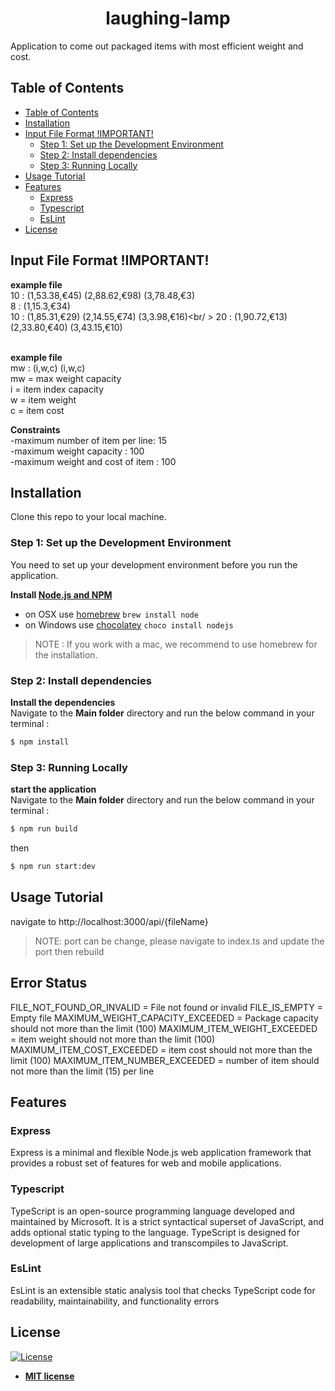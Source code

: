 <h1 align="center">laughing-lamp</h1>
Application to come out packaged items with most efficient weight and cost.

## Table of Contents

- [Table of Contents](#table-of-contents)
- [Installation](#installation)
- [Input File Format !IMPORTANT!](#input-file-format)
  - [Step 1: Set up the Development Environment](#step-1-set-up-the-development-environment)
  - [Step 2: Install dependencies](#step-2-install-dependencies)
  - [Step 3: Running Locally](#step-3-running-locally)
- [Usage Tutorial](#usage-tutorial)
- [Features](#features)
  - [Express](#express)
  - [Typescript](#typescript)
  - [EsLint](#EsLint)
- [License](#license)
## Input File Format !IMPORTANT!
**example file**<br/>
10 : (1,53.38,€45) (2,88.62,€98) (3,78.48,€3)<br/>
8 : (1,15.3,€34)<br/>
10 : (1,85.31,€29) (2,14.55,€74) (3,3.98,€16)<br/ >
20 : (1,90.72,€13) (2,33.80,€40) (3,43.15,€10)<br/>
<br/>

**example file**<br/>
mw : (i,w,c) (i,w,c)<br/>
mw = max weight capacity<br/>
i = item index capacity<br/>
w = item weight<br/>
c = item cost<br/>

**Constraints**<br/>
-maximum number of item per line: 15<br/>
-maximum weight capacity : 100<br/>
-maximum weight and cost of item : 100<br/>

## Installation

Clone this repo to your local machine.

### Step 1: Set up the Development Environment

You need to set up your development environment before you run the application.

**Install [Node.js and NPM](https://nodejs.org/en/download/)**
- on OSX use [homebrew](http://brew.sh) `brew install node`
- on Windows use [chocolatey](https://chocolatey.org/) `choco install nodejs`

> NOTE : If you work with a mac, we recommend to use homebrew for the installation.

### Step 2: Install dependencies
**Install the dependencies**<br/>
Navigate to the **Main folder** directory and run the below command in your terminal :
```bash
$ npm install
```

### Step 3: Running Locally
**start the application**<br/>
Navigate to the **Main folder** directory and run the below command in your terminal :
```bash
$ npm run build
```
then
```bash
$ npm run start:dev
```

## Usage Tutorial
navigate to http://localhost:3000/api/{fileName}
> NOTE: port can be change, please navigate to index.ts and update the port then rebuild
## Error Status
FILE_NOT_FOUND_OR_INVALID = File not found or invalid
FILE_IS_EMPTY = Empty file
MAXIMUM_WEIGHT_CAPACITY_EXCEEDED = Package capacity should not more than the limit (100)
MAXIMUM_ITEM_WEIGHT_EXCEEDED = item weight should not more than the limit (100)
MAXIMUM_ITEM_COST_EXCEEDED = item cost should not more than the limit (100)
MAXIMUM_ITEM_NUMBER_EXCEEDED = number of item should not more than the limit (15) per line

## Features

### Express

Express is a minimal and flexible Node.js web application framework that provides a robust set of features for web and mobile applications.

### Typescript

TypeScript is an open-source programming language developed and maintained by Microsoft. It is a strict syntactical superset of JavaScript, and adds optional static typing to the language. TypeScript is designed for development of large applications and transcompiles to JavaScript.

### EsLint

EsLint is an extensible static analysis tool that checks TypeScript code for readability, maintainability, and functionality errors


## License

[![License](http://img.shields.io/:license-mit-blue.svg?style=flat-square)](http://badges.mit-license.org)

- **[MIT license](http://opensource.org/licenses/mit-license.php)**
